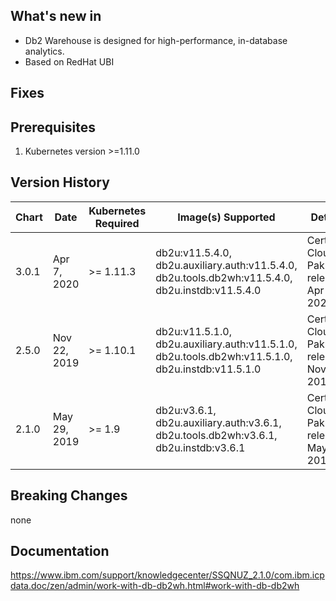 ## What's new in 

* Db2 Warehouse is designed for high-performance, in-database analytics. 
* Based on RedHat UBI

## Fixes
## Prerequisites

1. Kubernetes version >=1.11.0

## Version History

| Chart | Date        | Kubernetes Required | Image(s) Supported                                        | Details                                                                              |
| ----- | ----------- | ------------------- | --------------------------------------------------------- | ------------------------------------------------------------------------------------ |
| 3.0.1 | Apr 7, 2020| >= 1.11.3   | db2u:v11.5.4.0, db2u.auxiliary.auth:v11.5.4.0, db2u.tools.db2wh:v11.5.4.0, db2u.instdb:v11.5.4.0 | Certified Cloud Pak release Apr 2020 |
| 2.5.0 | Nov 22, 2019| >= 1.10.1   | db2u:v11.5.1.0, db2u.auxiliary.auth:v11.5.1.0, db2u.tools.db2wh:v11.5.1.0, db2u.instdb:v11.5.1.0 | Certified Cloud Pak release Nov 2019 |
| 2.1.0 | May 29, 2019| >= 1.9   | db2u:v3.6.1, db2u.auxiliary.auth:v3.6.1, db2u.tools.db2wh:v3.6.1, db2u.instdb:v3.6.1 | Certified Cloud Pak release May 2019 |

## Breaking Changes
none

## Documentation
https://www.ibm.com/support/knowledgecenter/SSQNUZ_2.1.0/com.ibm.icpdata.doc/zen/admin/work-with-db-db2wh.html#work-with-db-db2wh
